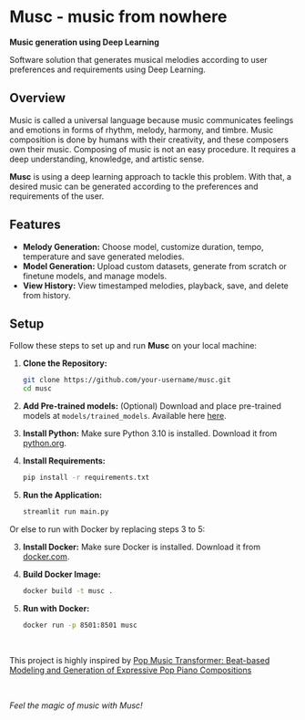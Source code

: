 # Musc - music from nowhere

**Music generation using Deep Learning**

Software solution that generates musical melodies according to user preferences and requirements using Deep Learning.


## Overview

Music is called a universal language because music communicates feelings and emotions in forms of rhythm, melody, harmony, and timbre. Music composition is done by humans with their creativity, and these composers own their music. Composing of music is not an easy procedure. It requires a deep understanding, knowledge, and artistic sense.

**Musc** is using a deep learning approach to tackle this problem. With that, a desired music can be generated according to the preferences and requirements of the user.


## Features

- **Melody Generation:** Choose model, customize duration, tempo, temperature and save generated melodies.
- **Model Generation:** Upload custom datasets, generate from scratch or finetune models, and manage models.
- **View History:** View timestamped melodies, playback, save, and delete from history.


## Setup

Follow these steps to set up and run **Musc** on your local machine:

1. **Clone the Repository:**
    ```bash
    git clone https://github.com/your-username/musc.git
    cd musc
    ```

2. **Add Pre-trained models:**
    (Optional) Download and place pre-trained models at `models/trained_models`. Available here [here](https://www.dropbox.com/scl/fo/712kwocq97k8wnll6fkfb/h?rlkey=l54ptzdhzuuqezdd7jcmt9rwf&dl=0).

3. **Install Python:**
    Make sure Python 3.10 is installed. Download it from [python.org](https://www.python.org/).

4. **Install Requirements:**
    ```bash
    pip install -r requirements.txt
    ```

5. **Run the Application:**
    ```bash
    streamlit run main.py
    ```

Or else to run with Docker by replacing steps 3 to 5:

3. **Install Docker:**
    Make sure Docker is installed. Download it from [docker.com](https://www.docker.com/).

4. **Build Docker Image:**
    ```bash
    docker build -t musc .
    ```

5. **Run with Docker:**
    ```bash
    docker run -p 8501:8501 musc
    ```

<br>

This project is highly inspired by [Pop Music Transformer: Beat-based Modeling and Generation of Expressive Pop Piano Compositions](https://paperswithcode.com/paper/pop-music-transformer-generating-music-with)

<br>

<i>Feel the magic of music with Musc!</i>
